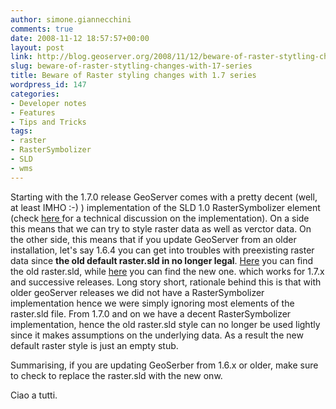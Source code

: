 ```yaml
---
author: simone.giannecchini
comments: true
date: 2008-11-12 18:57:57+00:00
layout: post
link: http://blog.geoserver.org/2008/11/12/beware-of-raster-stytling-changes-with-17-series/
slug: beware-of-raster-stytling-changes-with-17-series
title: Beware of Raster styling changes with 1.7 series
wordpress_id: 147
categories:
- Developer notes
- Features
- Tips and Tricks
tags:
- raster
- RasterSymbolizer
- SLD
- wms
---
```


Starting with the 1.7.0 release GeoServer comes with a pretty decent (well, at least IMHO :-) ) implementation of the SLD 1.0 RasterSymbolizer element (check [here ](http://docs.codehaus.org/display/GEOTOOLS/Raster+Symbolizer+support)for a technical discussion on the implementation). On a side this means that we can try to style raster data as well as verctor data. On the other side, this means that if you update GeoServer from an older installation, let's say 1.6.4 you can get into troubles with preexisting raster data since **the old default raster.sld in no longer legal**. [Here](https://svn.codehaus.org/geoserver/branches/1.6.x/configuration/release/styles/raster.sld) you can find the old raster.sld, while [here](https://svn.codehaus.org/geoserver/tags/1.7.2/data/release/styles/raster.sld) you can find the new one. which works for 1.7.x and successive releases. Long story short, rationale behind this is that with older geoServer releases we did not have a RasterSymbolizer implementation hence we were simply ignoring most elements of the raster.sld file. From 1.7.0 and on we have a decent RasterSymbolizer implementation, hence the old raster.sld style can no longer be used lightly since it makes assumptions on the underlying data. As a result the new default raster style is just an empty stub.

Summarising, if you are updating GeoSerber from 1.6.x or older, make sure to check to replace the raster.sld with the new onw.

Ciao a tutti.
